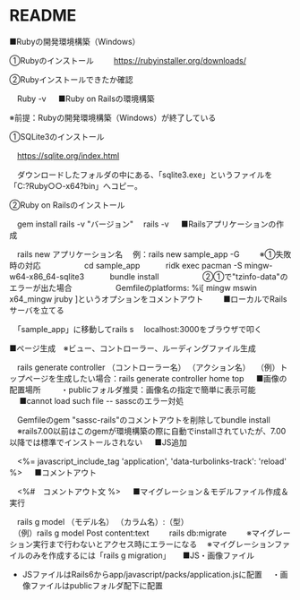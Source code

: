 # README

■Rubyの開発環境構築（Windows）

①Rubyのインストール
　
　https://rubyinstaller.org/downloads/

②Rubyインストールできたか確認

　Ruby -v
　
■Ruby on Railsの環境構築

※前提：Rubyの開発環境構築（Windows）が終了している

①SQLite3のインストール

　https://sqlite.org/index.html

　ダウンロードしたフォルダの中にある、「sqlite3.exe」というファイルを「C:?Ruby○○-x64?bin」へコピー。

②Ruby on Railsのインストール

　gem install rails -v "バージョン"
　rails -v
　
■Railsアプリケーションの作成

　rails new アプリケーション名
　例：rails new sample_app -G
　
　※①失敗時の対応
　　
　　　cd sample_app
　　　ridk exec pacman -S mingw-w64-x86_64-sqlite3
　　　bundle install
　　　
　　②①で"tzinfo-data"のエラーが出た場合
　　
　　　Gemfileのplatforms: %i[ mingw mswin x64_mingw jruby ]というオプションをコメントアウト
　　
■ローカルでRailsサーバを立てる

　「sample_app」に移動してrails s
　localhost:3000をブラウザで叩く

■ページ生成　※ビュー、コントローラー、ルーディングファイル生成

　rails generate controller （コントローラー名） （アクション名）
　（例）トップページを生成したい場合：rails generate controller home top
　
■画像の配置場所
　
　・publicフォルダ推奨：画像名の指定で簡単に表示可能
　
■cannot load such file -- sasscのエラー対処

　Gemfileのgem "sassc-rails"のコメントアウトを削除してbundle install
　※rails7.00以前はこのgemが環境構築の際に自動でinstallされていたが、7.00以降では標準でインストールされない
　
■JS追加

　<%= javascript_include_tag 'application', 'data-turbolinks-track': 'reload' %>
　
■コメントアウト

　<%#　コメントアウト文 %>
　
■マイグレーション＆モデルファイル作成＆実行

　rails g model （モデル名） （カラム名）:（型）  
　（例）rails g model Post content:text
　
　rails db:migrate
　
　※マイグレーション実行まで行わないとアクセス時にエラーになる
　※マイグレーションファイルのみを作成するには「rails g migration」
　
■JS・画像ファイル

* JSファイルはRails6からapp/javascript/packs/application.jsに配置
　・画像ファイルはpublicフォルダ配下に配置
　
